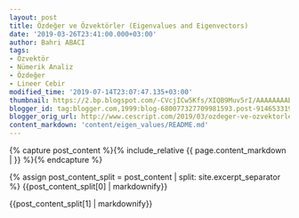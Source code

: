 ```yaml
---
layout: post
title: Özdeğer ve Özvektörler (Eigenvalues and Eigenvectors)
date: '2019-03-26T23:41:00.000+03:00'
author: Bahri ABACI
tags:
- Özvektör
- Nümerik Analiz
- Özdeğer
- Lineer Cebir
modified_time: '2019-07-14T23:07:47.135+03:00'
thumbnail: https://2.bp.blogspot.com/-CVcjICw5Kfs/XIQB9Muv5rI/AAAAAAAABxY/UhQSiSy2HH0FSKP96gooeDTTUJrXOo7UgCLcBGAs/s72-c/title_image_2.png
blogger_id: tag:blogger.com,1999:blog-680077327709981593.post-9146533195081345072
blogger_orig_url: http://www.cescript.com/2019/03/ozdeger-ve-ozvektorler-eigenvalues-and.html
content_markdown: 'content/eigen_values/README.md'
---
```


{% capture post_content %}{% include_relative {{ page.content_markdown |  }} %}{% endcapture %}

{% assign post_content_split = post_content | split: site.excerpt_separator %}
{{post_content_split[0] | markdownify}}
<!--more-->
{{post_content_split[1] | markdownify}}